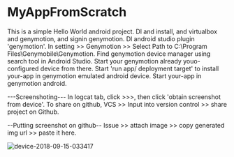 # MyAppFromScratch
This is a simple Hello World android project.
Dl and install, and virtualbox and genymotion, and signin genymotion.
Dl android studio plugin 'genymotion'.
In setting >> Genymotion >> Select Path to C:\Program Files\Genymobile\Genymotion.
Find genymotion device manager using search tool in Android Studio.
Start your genymotion already youo-configured device from there.
Start 'run app/ deployment target' to install your-app in genymotion emulated android device.
Start your-app in genymotion android.

---Screenshoting---
In logcat tab, click >>>, then click 'obtain screenshot from device'.
To share on github, VCS >> Input into version control >> share project on Github.

--Putting screenshot on github--
Issue >> attach image >> copy generated img url >> paste it here.

![device-2018-09-15-033417](https://user-images.githubusercontent.com/21028896/45571313-68f18a80-b898-11e8-8abd-746bd2ba52c4.png)
 
